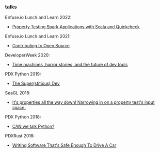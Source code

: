 ### talks

Enfuse.io Lunch and Learn 2022:

- [Property Testing Spark Applications with Scala and Quickcheck](slides/2022/property_testing_spark_applications_with_scala_and_quickcheck_lunch_and_learn_01_12_2022.pdf)

Enfuse.io Lunch and Learn 2021:

- [Contributing to Open Source](slides/2021/contributing_to_open_source_lunch_and_learn_09_01_2021.pdf)

DeveloperWeek 2020:

- [Time machines, horror stories, and the future of dev tools](slides/2020/time_machines_horror_stories_and_the_future_of_dev_tools.pdf)

PDX Python 2019:

- [The Super(stitious) Dev](slides/2019/the_superstitious_dev.pdf)

SeaGL 2018:

- [It's properties all the way down! Narrowing in on a property test's input space.](slides/2018/properties_all_the_way_down_seagl2018.pdf)

PDX Python 2018:

- [CAN we talk Python?](slides/2018/can_we_talk_python_pdxpython_jul_2018.pdf)

PDXRust 2018:

- [Writing Software That's Safe Enough To Drive A Car](slides/2018/writing_software_safe_enough_pdxrust_jul_2018.pdf)